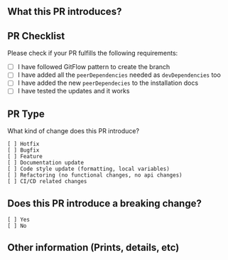 ## What this PR introduces?

<!-- Please, includes adescription of this pull request -->

## PR Checklist

Please check if your PR fulfills the following requirements:

- [ ] I have followed GitFlow pattern to create the branch
- [ ] I have added all the `peerDependencies` needed as `devDependencies` too
- [ ] I have added the new `peerDependecies` to the installation docs
- [ ] I have tested the updates and it works

## PR Type

What kind of change does this PR introduce?

```
[ ] Hotfix
[ ] Bugfix
[ ] Feature
[ ] Documentation update
[ ] Code style update (formatting, local variables)
[ ] Refactoring (no functional changes, no api changes)
[ ] CI/CD related changes
```

## Does this PR introduce a breaking change?

```
[ ] Yes
[ ] No
```

<!-- If this PR contains a breaking change, please describe the impact and migration path for existing applications below. -->

## Other information (Prints, details, etc)
